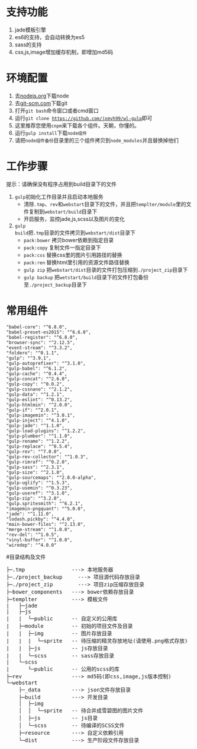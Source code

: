 # 支持功能
1. jade模板引擎
2. es6的支持，会自动转换为es5
3. sass的支持
4. css,js,image增加缓存机制，即增加md5码

# 环境配置
1. 去[nodejs.org](https://nodejs.org/en/)下载node
2. 去[git-scm.com](https://git-scm.com/download/)下载git
3. 打开<code>git bash</code>命令窗口或者cmd窗口
4. 运行<code>git clone https://github.com/jxmyh99/wl-gulp</code>即可
5. 这里推荐您使用<code>cnpm</code>来下载各个组件。天朝，你懂的。
6. 运行<code>gulp install</code>下载<code>node组件</code>
7. 请把<code>node组件备份</code>目录里的三个组件拷贝到<code>node_modules</code>并且替换掉他们

# 工作步骤

提示：请确保没有程序占用到build目录下的文件

1. <code>gulp</code>初始化工作目录并且启动本地服务
    - 清除<code>.tmp</code>、<code>rev</code>和<code>webstart</code>目录下的文件，并且把<code>templter/module</code>里的文件复制到<code>webstart/build</code>目录下
    - 开启服务，监控jade,js,scss以及图片的变化
2. <code>gulp build</code>把<code>.tmp</code>目录的文件拷贝到<code>webstart/dist</code>目录下
    - <code>pack:bower</code> 拷贝bower依赖到指定目录
    - <code>pack:copy</code> 复制文件一指定目录下
    - <code>pack:css</code> 替换css里的图片引用路径的替换
    - <code>pack:ren</code> 替换html里引用的资源文件路径替换
    - <code>gulp zip</code> 把<code>webstart/dist</code>目录的文件打包压缩到<code>./project_zip</code>目录下
    - <code>gulp backup</code> 把<code>wetstart/build</code>目录下的文件打包备份至<code>./project_backup</code>目录下

# 常用组件

    "babel-core": "^6.8.0",
    "babel-preset-es2015": "^6.6.0",
    "babel-register": "^6.8.0",
    "browser-sync": "^2.12.5",
    "event-stream": "^3.3.2",
    "foldero": "^0.1.1",
    "gulp": "^3.9.1",
    "gulp-autoprefixer": "^3.1.0",
    "gulp-babel": "^6.1.2",
    "gulp-cache": "^0.4.4",
    "gulp-concat": "^2.6.0",
    "gulp-copy": "^0.0.2",
    "gulp-cssnano": "^2.1.2",
    "gulp-data": "^1.2.1",
    "gulp-eslint": "^0.13.2",
    "gulp-htmlmin": "^2.0.0",
    "gulp-if": "^2.0.1",
    "gulp-imagemin": "^3.0.1",
    "gulp-inject": "^4.1.0",
    "gulp-jade": "^1.1.0",
    "gulp-load-plugins": "^1.2.2",
    "gulp-plumber": "^1.1.0",
    "gulp-rename": "^1.2.2",
    "gulp-replace": "^0.5.4",
    "gulp-rev": "^7.0.0",
    "gulp-rev-collector": "^1.0.3",
    "gulp-rimraf": "^0.2.0",
    "gulp-sass": "^2.3.1",
    "gulp-size": "^2.1.0",
    "gulp-sourcemaps": "^2.0.0-alpha",
    "gulp-uglify": "^1.5.3",
    "gulp-usemin": "^0.3.23",
    "gulp-useref": "^3.1.0",
    "gulp-zip": "^3.2.0",
    "gulp.spritesmith": "^6.2.1",
    "imagemin-pngquant": "^5.0.0",
    "jade": "^1.11.0",
    "lodash.pickby": "^4.4.0",
    "main-bower-files": "^2.13.0",
    "merge-stream": "^1.0.0",
    "rev-del": "^1.0.5",
    "vinyl-buffer": "^1.0.0",
    "wiredep": "^4.0.0"

#目录结构及文件
<pre>
├─.tmp               ---> 本地服务器
├─./project_backup     ---> 项目源代码存放目录
├─./project_zip        ---> 项目zip压缩存放目录
├─bower_components   ---> bower依赖存放目录
├─templter           ---> 模板文件
|   ├─jade
|   ├─js
|   |  └─public      -- 自定义的公用库
|   ├─module         -- 初始的项目文件及目录
|   |  ├─img         -- 图片存放目录
|   |  |  └─sprite   -- 待压缩的精灵存放地址(请使用.png格式存放)
|   |  ├─js          -- js存放目录
|   |  └─scss        -- sass存放目录
|   └─scss
|      └─public      -- 公用的scss的库
├─rev                ---> md5码(即css,image,js版本控制)
└─webstart
    ├─_data          ---> json文件存放目录
    ├─build          ---> 开发目录
    │  ├─img
    │  │  └─sprite   -- 待合并成雪碧图的图片文件
    │  ├─js          -- js目录
    │  └─scss        -- 待编译的SCSS文件
    ├─resource       ---> 自定义依赖引用
    └─dist           ---> 生产阶段文件存放目录

</pre>